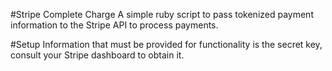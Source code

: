 #Stripe Complete Charge
A simple ruby script to pass tokenized payment information to the Stripe API to process payments.

#Setup
Information that must be provided for functionality is the secret key, consult your Stripe dashboard to obtain it.
